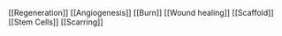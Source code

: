 [[Regeneration]]
[[Angiogenesis]]
[[Burn]]
[[Wound healing]]
[[Scaffold]]
[[Stem Cells]]
[[Scarring]]
